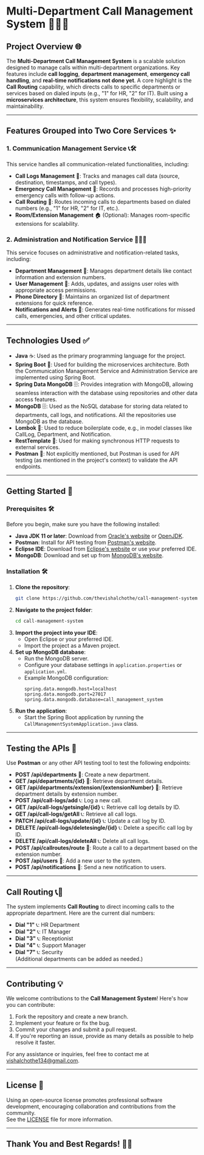 # **Multi-Department Call Management System** 🏢📞💼

## **Project Overview** 🌐  
The **Multi-Department Call Management System** is a scalable solution designed to manage calls within multi-department organizations. Key features include **call logging**, **department management**, **emergency call handling**, and **real-time notifications not done yet**. A core highlight is the **Call Routing** capability, which directs calls to specific departments or services based on dialed inputs (e.g., "1" for HR, "2" for IT). Built using a **microservices architecture**, this system ensures flexibility, scalability, and maintainability.

---

## **Features Grouped into Two Core Services** ✨  

### **1. Communication Management Service** 📞🛠️  
This service handles all communication-related functionalities, including:

- **Call Logs Management** 📜: Tracks and manages call data (source, destination, timestamps, and call types).  
- **Emergency Call Management** 🚨: Records and processes high-priority emergency calls with follow-up actions.  
- **Call Routing** 🔄: Routes incoming calls to departments based on dialed numbers (e.g., "1" for HR, "2" for IT, etc.).  
- **Room/Extension Management** 🏠 (Optional): Manages room-specific extensions for scalability.  

### **2. Administration and Notification Service** 🏢👤📢  
This service focuses on administrative and notification-related tasks, including:

- **Department Management** 🏢: Manages department details like contact information and extension numbers.  
- **User Management** 👤: Adds, updates, and assigns user roles with appropriate access permissions.  
- **Phone Directory** 📖: Maintains an organized list of department extensions for quick reference.  
- **Notifications and Alerts** 📢: Generates real-time notifications for missed calls, emergencies, and other critical updates.  

---


## **Technologies Used** ✅

- **Java** ☕️: Used as the primary programming language for the project.
- **Spring Boot** 🌱: Used for building the microservices architecture. Both the Communication Management Service and Administration Service are implemented using Spring Boot.
- **Spring Data MongoDB** 🗄️: Provides integration with MongoDB, allowing seamless interaction with the database using repositories and other data access features.
- **MongoDB** 🗄️: Used as the NoSQL database for storing data related to departments, call logs, and notifications. All the repositories use MongoDB as the database.
- **Lombok** 📜: Used to reduce boilerplate code, e.g., in model classes like CallLog, Department, and Notification.
- **RestTemplate** 🔄: Used for making synchronous HTTP requests to external services.
- **Postman** 🔑: Not explicitly mentioned, but Postman is used for API testing (as mentioned in the project's context) to validate the API endpoints.
  
---

## **Getting Started** 🚀

### **Prerequisites** 🛠️

Before you begin, make sure you have the following installed:

- **Java JDK 11 or later**: Download from [Oracle's website](https://www.oracle.com/java/technologies/javase-jdk11-downloads.html) or [OpenJDK](https://openjdk.java.net/).
- **Postman**: Install for API testing from [Postman's website](https://www.postman.com/downloads/).
- **Eclipse IDE**: Download from [Eclipse's website](https://www.eclipse.org/downloads/packages/release/2023-09/r) or use your preferred IDE.
- **MongoDB**: Download and set up from [MongoDB's website](https://www.mongodb.com/try/download/community).

### **Installation** 🛠️

1. **Clone the repository**:
   ```bash
   git clone https://github.com/thevishalchothe/call-management-system.git
   ```
2. **Navigate to the project folder**:
   ```bash
   cd call-management-system
   ```
3. **Import the project into your IDE**:
   - Open Eclipse or your preferred IDE.
   - Import the project as a Maven project.
4. **Set up MongoDB database**:
   - Run the MongoDB server.
   - Configure your database settings in `application.properties` or `application.yml`.
   - Example MongoDB configuration:
     ```properties
     spring.data.mongodb.host=localhost
     spring.data.mongodb.port=27017
     spring.data.mongodb.database=call_management_system
     ```
5. **Run the application**:
   - Start the Spring Boot application by running the `CallManagementSystemApplication.java` class.

---

## **Testing the APIs** 🧪

Use **Postman** or any other API testing tool to test the following endpoints:

- **POST /api/departments** 🏢: Create a new department.
- **GET /api/departments/{id}** 🏢: Retrieve department details.
- **GET /api/departments/extension/{extensionNumber}** 🏢: Retrieve department details by extension number.
- **POST /api/call-logs/add** 📞: Log a new call.
- **GET /api/call-logs/getsingle/{id}** 📞: Retrieve call log details by ID.
- **GET /api/call-logs/getAll** 📞: Retrieve all call logs.
- **PATCH /api/call-logs/update/{id}** 📞: Update a call log by ID.
- **DELETE /api/call-logs/deletesingle/{id}** 📞: Delete a specific call log by ID.
- **DELETE /api/call-logs/deleteAll** 📞: Delete all call logs.
- **POST /api/callroutes/route** 📱: Route a call to a department based on the extension number.
- **POST /api/users** 👤: Add a new user to the system.
- **POST /api/notifications** 📲: Send a new notification to users.

---


## **Call Routing** 📞🔄

The system implements **Call Routing** to direct incoming calls to the appropriate department. Here are the current dial numbers:

- **Dial "1"** 📞: HR Department
- **Dial "2"** 📞: IT Manager
- **Dial "3"** 📞: Receptionist
- **Dial "4"** 📞: Support Manager
- **Dial "7"** 📞: Security  
(Additional departments can be added as needed.)

---

## **Contributing** 💡

We welcome contributions to the **Call Management System**! Here's how you can contribute:

1. Fork the repository and create a new branch.
2. Implement your feature or fix the bug.
3. Commit your changes and submit a pull request.
4. If you're reporting an issue, provide as many details as possible to help resolve it faster.

For any assistance or inquiries, feel free to contact me at [vishalchothe134@gmail.com](mailto:vishalchothe134@gmail.com).

---

## **License** 📜

Using an open-source license promotes professional software development, encouraging collaboration and contributions from the community.  
See the [LICENSE](https://github.com/thevishalchothe) file for more information.

---

## **Thank You and Best Regards!** 🙏🎉

